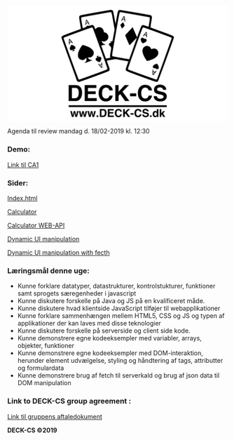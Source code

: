<img src="Banner-top-DCS.png" width="700" align="center"/>  

Agenda til review mandag d. 18/02-2019 kl. 12:30

### Demo: ###

[Link til CA1](https://testprogram.dk/CA1/) 

### Sider: ###

[Index.html](https://testprogram.dk/CA1/)

[Calculator](https://testprogram.dk/CA1/calculate.html) 

[Calculator WEB-API](https://testprogram.dk/CA1/) 

[Dynamic UI manipulation](https://testprogram.dk/CA1/DynamicUIMan.html) 

[Dynamic UI manipulation with fecth](https://testprogram.dk/CA1/DynamicUIManWithFetch.html) 

### Læringsmål denne uge: ###

- Kunne forklare datatyper, datastrukturer, kontrolstukturer, funktioner samt sprogets særegenheder i javascript
- Kunne diskutere forskelle på Java og JS på en kvalificeret måde.
- Kunne diskutere hvad klientside JavaScript tilføjer til webapplikationer
- Kunne forklare sammenhængen mellem HTML5, CSS og JS og typen af applikationer der kan laves med disse teknologier
- Kunne diskutere forskelle på serverside og client side kode.
- Kunne demonstrere egne kodeeksempler med variabler, arrays, objekter, funktioner
- Kunne demonstrere egne kodeeksempler med DOM-interaktion, herunder element udvælgelse, styling og håndtering af tags, attributter og formulardata
- Kunne demonstrere brug af fetch til serverkald og brug af json data til DOM manipulation

### Link to DECK-CS group agreement :
[Link til gruppens aftaledokument](https://docs.google.com/document/d/1uSLKk3kQAV3UQ0Y1XKtVFQ_YJ_gXrON00-IDqS8o5s4/edit?usp=sharing) 

**DECK-CS ©2019**
